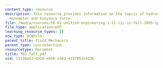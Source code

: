 ```yaml
---
content_type: resource
description: This resource provides information on the topics of hydrostatic equation,
  manometer and buoyancy force.
file: /media/courses/16-01-unified-engineering-i-ii-iii-iv-fall-2005-spring-2006/c1126a530528e858e56a41d7052e4126_f02_fall.pdf
file_type: application/pdf
learning_resource_types: []
ocw_type: OCWFile
parent_title: Fluid Mechanics
parent_type: CourseSection
resourcetype: Document
title: f02_fall.pdf
uid: c1126a53-0528-e858-e56a-41d7052e4126
---
```

